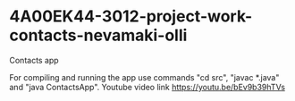 # 4A00EK44-3012-project-work-contacts-nevamaki-olli
Contacts app

For compiling and running the app use commands "cd src", "javac *.java" and "java ContactsApp".
Youtube video link https://youtu.be/bEv9b39hTVs
